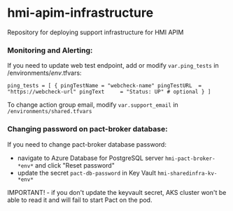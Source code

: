 # hmi-apim-infrastructure
Repository for deploying support infrastructure for HMI APIM


### Monitoring and Alerting:
If you need to update web test endpoint, add or modify `var.ping_tests` in /environments/*env*.tfvars:

`ping_tests = [
  {
    pingTestName = "webcheck-name"
    pingTestURL  = "https://webcheck-url"
    pingText     = "Status: UP" # optional
  }
]`

To change action group email, modify `var.support_email` in `/environments/shared.tfvars`

### Changing password on pact-broker database:
If you need to change pact-broker database password:
- navigate to Azure Database for PostgreSQL server `hmi-pact-broker-*env*` and click "Reset password"
- update the secret `pact-db-password` in Key Vault `hmi-sharedinfra-kv-*env*`

IMPORTANT! - if you don't update the keyvault secret, AKS cluster won't be able to read it and will fail to start Pact on the pod.
